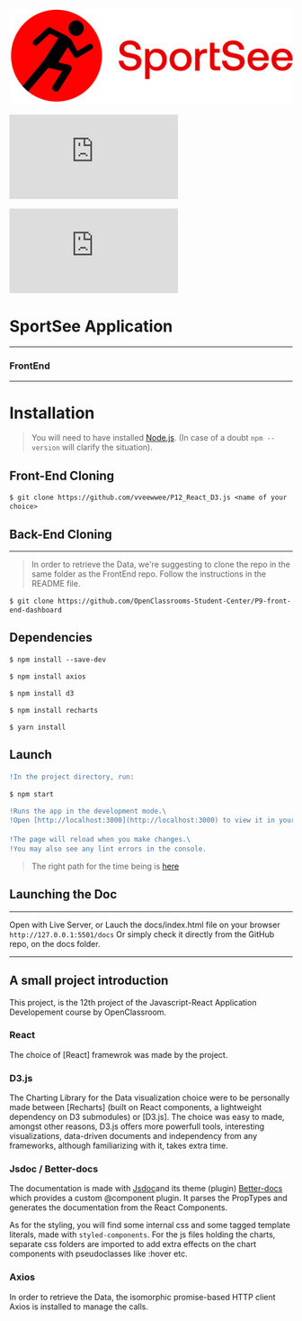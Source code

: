 ![logo](/src/assets/logo.png)

![GitHub All Releases](https://img.shields.io/github/languages/top/vveewwee/P12_React_D3.js?color=%23FF0101&style=flat-square)

![GitHub top language](https://img.shields.io/github/languages/top/vveewwee/P12_React_D3.js?label=react&logo=react)
# SportSee Application

---

### FrontEnd

---

# Installation

> You will need to have installed [Node.js](https://nodejs.org/en/).
> (In case of a doubt `npm --version` will clarify the situation).

## Front-End Cloning

```npm
$ git clone https://github.com/vveewwee/P12_React_D3.js <name of your choice>
```

## Back-End Cloning

---

> In order to retrieve the Data, we're suggesting to clone the repo in the same folder as the FrontEnd repo.
>Follow the instructions in the README file.

```npm
$ git clone https://github.com/OpenClassrooms-Student-Center/P9-front-end-dashboard
```

## Dependencies

```npm
$ npm install --save-dev
```
```npm
$ npm install axios
```
```npm
$ npm install d3
```
```npm
$ npm install recharts
```
```npm
$ yarn install
```

## Launch
```diff
!In the project directory, run:
```
```npm
$ npm start
```
```diff
!Runs the app in the development mode.\
!Open [http://localhost:3000](http://localhost:3000) to view it in your browser.

!The page will reload when you make changes.\
!You may also see any lint errors in the console.
```
> The right path for the time being is [here](http://localhost:3000/user)

## Launching the Doc

---

Open with Live Server, or Lauch the docs/index.html file on your browser
`http://127.0.0.1:5501/docs`
Or simply check it directly from the GitHub repo, on the docs folder.

---

## A small project introduction

This project, is the 12th project of the Javascript-React Application Developement course by OpenClassroom.

### React

The choice of [React] framewrok was made by the project.

### D3.js

The Charting Library for the Data visualization choice were to be personally made between [Recharts] (built on React components, a lightweight dependency on D3 submodules) or [D3.js].
The choice was easy to made, amongst other reasons, D3.js offers more powerfull tools, interesting visualizations, data-driven documents and independency from any frameworks, although familiarizing with it, takes extra time.

### Jsdoc / Better-docs

The documentation is made with [Jsdoc](https://github.com/jsdoc/jsdoc)and its theme (plugin) [Better-docs](https://github.com/SoftwareBrothers/better-docs) which provides a custom @component plugin. It parses the PropTypes and generates the documentation from the React Components.

As for the styling, you will find some internal css and some tagged template literals, made with `styled-components`. For the js files holding the charts, separate css folders are imported to add extra effects on the chart components with pseudoclasses like :hover etc.

### Axios

In order to retrieve the Data, the isomorphic promise-based HTTP client Axios is installed to manage the calls.
